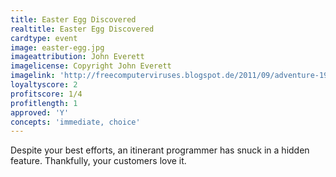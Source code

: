 ```yaml
---
title: Easter Egg Discovered
realtitle: Easter Egg Discovered
cardtype: event
image: easter-egg.jpg
imageattribution: John Everett
imagelicense: Copyright John Everett
imagelink: 'http://freecomputerviruses.blogspot.de/2011/09/adventure-1979-atari-vcs.html'
loyaltyscore: 2
profitscore: 1/4
profitlength: 1
approved: 'Y'
concepts: 'immediate, choice'
---
```


Despite your best efforts, an itinerant programmer has snuck in a hidden feature. Thankfully, your customers love it.
